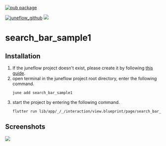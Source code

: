 [![pub package](https://img.shields.io/pub/v/search_bar_sample1.svg)](https://pub.dartlang.org/packages/search_bar_sample1)

[![juneflow_github](https://img.shields.io/badge/Juneflow-GitHub-181717?style=for-the-badge&logo=github)](https://github.com/melodysdreamj/juneflow)
[![](https://img.shields.io/badge/View-Hub-007bff?style=for-the-badge&logo=flutter)](https://view.juneflow.org/)

# search_bar_sample1

##  Installation
1. If the juneflow project doesn't exist, please create it by following [this guide](https://doc.juneflow.org/).
2. open terminal in the juneflow project root directory, enter the following command.
    ```bash
    june add search_bar_sample1
    ```
3. start the project by entering the following command.
    ```bash
    flutter run lib/app/_/_/interaction/view.blueprint/page/search_bar_sample1/_/view.dart -d chrome
    ```

## Screenshots
![](https://github.com/juneview-songdo/search_bar_sample1/assets/21379657/b0b922ce-842a-435d-aac7-e0972f23b060)

